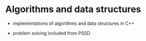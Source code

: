 # Algorithms and data structures

- implementations of algorithms and data structures in C++

- problem solving included from PSSD
